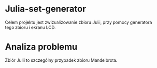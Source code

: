 # Julia-set-generator
  Celem projektu jest zwizualizowanie zbioru Julii, przy pomocy generatora tego zbioru i ekranu LCD.
# Analiza problemu
  Zbiór Julii to szczególny przypadek zbioru Mandelbrota.
